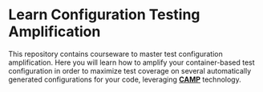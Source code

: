# Learn Configuration Testing Amplification
This repository contains courseware to master test configuration amplification. Here you will learn how to amplify your container-based test configuration in order to maximize test coverage on several automatically generated configurations for your code, leveraging **[CAMP](https://github.com/STAMP-project/camp)** technology.
